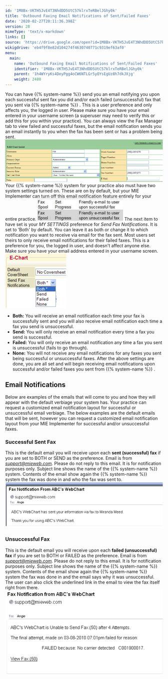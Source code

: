 ```yaml
---
id: '1M8Bx-VKTH5JvE4T3NhdDD5UtC57klrxTeRBelJGhy0k'
title: 'Outbound Faxing Email Notifications of Sent/Failed Faxes'
date: '2020-02-27T20:11:36.398Z'
version: 28
mimeType: 'text/x-markdown'
links: []
source: 'https://drive.google.com/open?id=1M8Bx-VKTH5JvE4T3NhdDD5UtC57klrxTeRBelJGhy0k'
wikigdrive: 'eb4f9f8e82d104274f4630740771c9319ef63af0'
menu:
  main:
    name: 'Outbound Faxing Email Notifications of Sent/Failed Faxes'
    identifier: '1M8Bx-VKTH5JvE4T3NhdDD5UtC57klrxTeRBelJGhy0k'
    parent: '1h4WYryKs4DeyPgg4oCW6NTLGr5yOYsEgUz8h7dkJXjg'
    weight: 2480
---
```

You can have {{% system-name %}} send you an email notifying you upon each successful sent fax you did and/or each failed (unsuccessful) fax that you sent via {{% system-name %}} . This is a user preference and only affects you, the logged in user.
Please make sure you have your email entered in your username screen (a superuser may need to verify this or add this for you within your practice). You can always view the Fax Manager tab to view failed and successful faxes, but the email notification sends you an email instantly to you when the fax has been sent or has a problem being sent.
![](outbound-faxing-email-notifications-of-sent-failed-faxes.assets/10000000000003E20000010A9C0AA3846751D017.png)
Your {{% system-name %}} system for your practice also must have two system settings turned on. These are on by default, but your MIE Implementer can turn off this email notification feature entirely for your entire practice.
![](outbound-faxing-email-notifications-of-sent-failed-faxes.assets/1000000000000112000000461B45C7B69954FD0A.png)
The next item to have set is your *MY SETTINGS* preference for *Send Fax Notifications*. It is set to ‘Both' by default. You can leave it as both or change it to which notification you want to receive via email for the fax sent. Most users set theirs to only receive email notifications for their failed faxes. This is a preference for you, the logged in user, and doesn't affect anyone else. Make sure you have your email address entered in your username screen.
![](outbound-faxing-email-notifications-of-sent-failed-faxes.assets/10000000000000C3000000ADF21740FB327E7628.png)
* <strong>Both:</strong> You will receive an email notification each time your fax is successfully sent and you will also receive email notification each time a fax you send is unsuccessful.
* <strong>Send:</strong> You will only receive an email notification every time a fax you send is successful.
* <strong>Failed:</strong> You will only receive an email notification any time a fax you sent is unsuccessful (fails to go through).
* <strong>None:</strong> You will not receive any email notifications for any faxes you sent being successful or unsuccessful faxes.
After the above settings are done, you are all set and will begin receiving email notifications upon successful and/or failed faxes you sent from {{% system-name %}} .

## Email Notifications

Below are examples of the emails that will come to you and how they will appear with the default verbiage your system has. Your practice can request a customized email notification layout for successful or unsuccessful email verbiage. The below examples are the default emails that will be sent, however you can request a customized email notification layout from your MIE Implementer for successful and/or unsuccessful faxes.

### Successful Sent Fax

This is the default email you will receive upon each **sent (successful) fax** if you are set to BOTH or SEND as the preference.
Email is from *support@mieweb.com.* Please do not reply to this email. It is for notification purposes only.
Subject line shows the name of the {{% system-name %}} system. Contents of the email show again the {{% system-name %}} system the fax was done in and who the fax was sent to.
![](outbound-faxing-email-notifications-of-sent-failed-faxes.assets/1000000000000268000000B37406796023298B73.png)

### Unsuccessful Fax

This is the default email you will receive upon each **failed (unsuccessful) fax** if you are set to BOTH or FAILED as the preference.
Email is from *support@mieweb.com.* Please do not reply to this email. It is for notification purposes only.
Subject line shows the name of the {{% system-name %}} system. Contents of the email show again the {{% system-name %}} system the fax was done in and the email says why it was unsuccessful. The user can also click the underlined link in the email to view the fax itself right from there.
![](outbound-faxing-email-notifications-of-sent-failed-faxes.assets/100000000000020C00000118D027AC28F58A706E.png)
